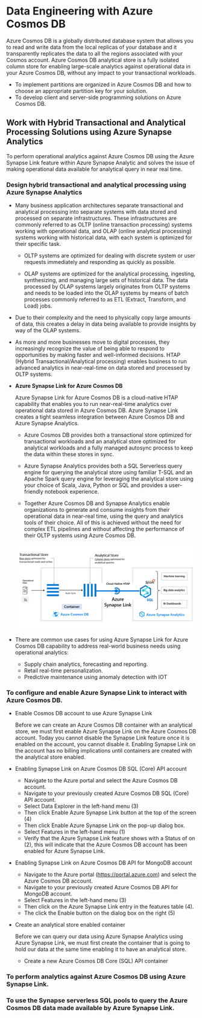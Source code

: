 # Data Engineering with Azure Cosmos DB

Azure Cosmos DB is a globally distributed database system that allows you to read and write data from the local replicas of your database and it transparently replicates the data to all the regions associated with your Cosmos account. Azure Cosmos DB analytical store is a fully isolated column store for enabling large-scale analytics against operational data in your Azure Cosmos DB, without any impact to your transactional workloads.

* To implement partitions are organized in Azure Cosmos DB and how to choose an appropriate partition key for your solution.
* To develop client and server-side programming solutions on Azure Cosmos DB.

## Work with Hybrid Transactional and Analytical Processing Solutions using Azure Synapse Analytics

  To perform operational analytics against Azure Cosmos DB using the Azure Synapse Link feature within Azure Synapse Analytic and solves the issue of making operational data available for analytical query in near real time. 

###  Design hybrid transactional and analytical processing using Azure Synapse Analytics

* Many business application architectures separate transactional and analytical processing into separate systems with data stored and processed on separate infrastructures. These infrastructures are commonly referred to as OLTP (online transaction processing) systems working with operational data, and OLAP (online analytical processing) systems working with historical data, with each system is optimized for their specific task.

    *   OLTP systems are optimized for dealing with discrete system or user requests immediately and responding as quickly as possible.

    *   OLAP systems are optimized for the analytical processing, ingesting, synthesizing, and managing large sets of historical data. The data processed by OLAP systems largely originates from OLTP systems and needs to be loaded into the OLAP systems by means of batch processes commonly referred to as ETL (Extract, Transform, and Load) jobs.

* Due to their complexity and the need to physically copy large amounts of data, this creates a delay in data being available to provide insights by way of the OLAP systems.

* As more and more businesses move to digital processes, they increasingly recognize the value of being able to respond to opportunities by making faster and well-informed decisions. HTAP (Hybrid Transactional/Analytical processing) enables business to run advanced analytics in near-real-time on data stored and processed by OLTP systems.

* **Azure Synapse Link for Azure Cosmos DB**

  Azure Synapse Link for Azure Cosmos DB is a cloud-native HTAP capability that enables you to run near-real-time analytics over operational data stored in Azure Cosmos DB. Azure Synapse Link creates a tight seamless integration between Azure Cosmos DB and Azure Synapse Analytics.

    *   Azure Cosmos DB provides both a transactional store optimized for transactional workloads and an analytical store optimized for analytical workloads and a fully managed autosync process to keep the data within these stores in sync.

    *   Azure Synapse Analytics provides both a SQL Serverless query engine for querying the analytical store using familiar T-SQL and an Apache Spark query engine for leveraging the analytical store using your choice of Scala, Java, Python or SQL and provides a user-friendly notebook experience.

    *   Together Azure Cosmos DB and Synapse Analytics enable organizations to generate and consume insights from their operational data in near-real time, using the query and analytics tools of their choice. All of this is achieved without the need for complex ETL pipelines and without affecting the performance of their OLTP systems using Azure Cosmos DB.

    <img src="./synapse-analytics-cosmos-db-architecture.png" />
    
* There are common use cases for using Azure Synapse Link for Azure Cosmos DB capability to address real-world business needs using operational analytics: 

    *   Supply chain analytics, forecasting and reporting.
    *   Retail real-time personalization.
    *   Predictive maintenance using anomaly detection with IOT
   
###  To configure and enable Azure Synapse Link to interact with Azure Cosmos DB. 

* Enable Cosmos DB account to use Azure Synapse Link

  Before we can create an Azure Cosmos DB container with an analytical store, we must first enable Azure Synapse Link on the Azure Cosmos DB account. Today you cannot disable the Synapse Link feature once it is enabled on the account, you cannot disable it. Enabling Synapse Link on the account has no billing implications until containers are created with the analytical store enabled.

* Enabling Synapse Link on Azure Cosmos DB SQL (Core) API account

  *   Navigate to the Azure portal and select the Azure Cosmos DB account.
  *   Navigate to your previously created Azure Cosmos DB SQL (Core) API account.
  *   Select Data Explorer in the left-hand menu (3)
  *   Then click Enable Azure Synapse Link button at the top of the screen (4)
  *   Then click Enable Azure Synapse Link on the pop-up dialog box.
  *   Select Features in the left-hand menu (1)
  *   Verify that the Azure Synapse Link feature shows with a Status of on (2), this will indicate that the Azure Cosmos DB account has been enabled for Azure Synapse Link.

* Enabling Synapse Link on Azure Cosmos DB API for MongoDB account

  *   Navigate to the Azure portal (https://portal.azure.com) and select the Azure Cosmos DB account.
  *   Navigate to your previously created Azure Cosmos DB API for MongoDB account.
  *   Select Features in the left-hand menu (3)
  *   Then click on the Azure Synapse Link entry in the features table (4).
  *   The click the Enable button on the dialog box on the right (5)

* Create an analytical store enabled container

  Before we can query our data using Azure Synapse Analytics using Azure Synapse Link, we must first create the container that is going to hold our data at the same time enabling it to have an analytical store.
  
  *   Create a new Azure Cosmos DB Core (SQL) API container
### To perform analytics against Azure Cosmos DB using Azure Synapse Link.



### To use the Synapse serverless SQL pools to query the Azure Cosmos DB data made available by Azure Synapse Link. 
